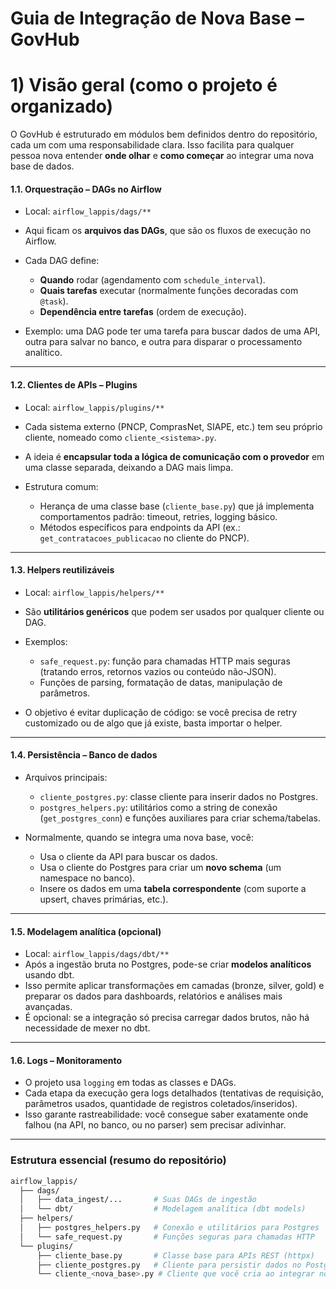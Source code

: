 # Guia de Integração de Nova Base – GovHub

# 1) Visão geral (como o projeto é organizado)

O GovHub é estruturado em módulos bem definidos dentro do repositório, cada um com uma responsabilidade clara. Isso facilita para qualquer pessoa nova entender **onde olhar** e **como começar** ao integrar uma nova base de dados.

#### **1.1. Orquestração – DAGs no Airflow**

* Local: `airflow_lappis/dags/**`
* Aqui ficam os **arquivos das DAGs**, que são os fluxos de execução no Airflow.
* Cada DAG define:

  * **Quando** rodar (agendamento com `schedule_interval`).
  * **Quais tarefas** executar (normalmente funções decoradas com `@task`).
  * **Dependência entre tarefas** (ordem de execução).
* Exemplo: uma DAG pode ter uma tarefa para buscar dados de uma API, outra para salvar no banco, e outra para disparar o processamento analítico.

---

#### **1.2. Clientes de APIs – Plugins**

* Local: `airflow_lappis/plugins/**`
* Cada sistema externo (PNCP, ComprasNet, SIAPE, etc.) tem seu próprio cliente, nomeado como `cliente_<sistema>.py`.
* A ideia é **encapsular toda a lógica de comunicação com o provedor** em uma classe separada, deixando a DAG mais limpa.
* Estrutura comum:

  * Herança de uma classe base (`cliente_base.py`) que já implementa comportamentos padrão: timeout, retries, logging básico.
  * Métodos específicos para endpoints da API (ex.: `get_contratacoes_publicacao` no cliente do PNCP).

---

#### **1.3. Helpers reutilizáveis**

* Local: `airflow_lappis/helpers/**`
* São **utilitários genéricos** que podem ser usados por qualquer cliente ou DAG.
* Exemplos:

  * `safe_request.py`: função para chamadas HTTP mais seguras (tratando erros, retornos vazios ou conteúdo não-JSON).
  * Funções de parsing, formatação de datas, manipulação de parâmetros.
* O objetivo é evitar duplicação de código: se você precisa de retry customizado ou de algo que já existe, basta importar o helper.

---

#### **1.4. Persistência – Banco de dados**

* Arquivos principais:

  * `cliente_postgres.py`: classe cliente para inserir dados no Postgres.
  * `postgres_helpers.py`: utilitários como a string de conexão (`get_postgres_conn`) e funções auxiliares para criar schema/tabelas.
* Normalmente, quando se integra uma nova base, você:

  * Usa o cliente da API para buscar os dados.
  * Usa o cliente do Postgres para criar um **novo schema** (um namespace no banco).
  * Insere os dados em uma **tabela correspondente** (com suporte a upsert, chaves primárias, etc.).

---

#### **1.5. Modelagem analítica (opcional)**

* Local: `airflow_lappis/dags/dbt/**`
* Após a ingestão bruta no Postgres, pode-se criar **modelos analíticos** usando dbt.
* Isso permite aplicar transformações em camadas (bronze, silver, gold) e preparar os dados para dashboards, relatórios e análises mais avançadas.
* É opcional: se a integração só precisa carregar dados brutos, não há necessidade de mexer no dbt.

---

#### **1.6. Logs – Monitoramento**

* O projeto usa `logging` em todas as classes e DAGs.
* Cada etapa da execução gera logs detalhados (tentativas de requisição, parâmetros usados, quantidade de registros coletados/inseridos).
* Isso garante rastreabilidade: você consegue saber exatamente onde falhou (na API, no banco, ou no parser) sem precisar adivinhar.

---

### Estrutura essencial (resumo do repositório)

```bash
airflow_lappis/
  ├── dags/
  │   ├── data_ingest/...       # Suas DAGs de ingestão
  │   └── dbt/                  # Modelagem analítica (dbt models)
  ├── helpers/
  │   ├── postgres_helpers.py   # Conexão e utilitários para Postgres
  │   └── safe_request.py       # Funções seguras para chamadas HTTP
  └── plugins/
      ├── cliente_base.py       # Classe base para APIs REST (httpx)
      ├── cliente_postgres.py   # Cliente para persistir dados no Postgres
      └── cliente_<nova_base>.py # Cliente que você cria ao integrar nova base
```

